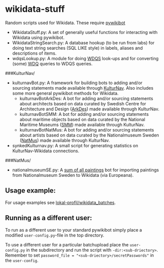 wikidata-stuff
==============

Random scripts used for Wikidata. These require [pywikibot](https://github.com/wikimedia/pywikibot-core)

* WikidataStuff.py: A set of generally useful functions for interacting
with Wikidata using pywikibot.
* WikidataStringSearch.py: A database hookup (to be run from labs) for
doing text string searches (SQL LIKE style) in labels, aliases and
descriptions of items.
* wdqsLookup.py: A module for doing [WDQS](http://query.wikidata.org/) look-ups
and for converting (some) [WDQ](http://wdq.wmflabs.org/) queries to WDQS
queries.

###KulturNav/
* kulturnavBot.py: A framework for building bots to adding and/or
sourcing statements made available through [KulturNav](http://kulturnav.org/).
Also includes some more general pywikibot methods for Wikidata.
  * kulturnavBotArkDes: A bot for adding and/or sourcing statements about
architects based on data curated by Swedish Centre for Architecture and
Design ([ArkDes](http://www.arkdes.se/)) made available through KulturNav.
  * kulturnavBotSMM: A bot for adding and/or sourcing statements about
maritime objects based on data curated by the National Maritime Museums
([SMM](http://www.maritima.se/)) made available through KulturNav.
  * kulturnavBotNatMus: A bot for adding and/or sourcing statements about
artists based on data curated by the Nationalmuseum Sweden
([NatMus](http://www.nationalmuseum.se/)) made available through KulturNav.
* synkedKulturnav.py: A small script for generating statistics on
KulturNav-Wikidata connections.

###NatMus/
* nationalmuseumSE.py: A [sum of all paintings](http://www.wikidata.org/wiki/Wikidata:WikiProject_sum_of_all_paintings)
bot for importing paintings from Nationalmuseum Sweden to Wikidata
(via Europeana).

## Usage example:
For usage examples see [lokal-profil/wikidata_batches](https://github.com/lokal-profil/wikidata_batches).

## Running as a different user:

To run as a different user to your standard pywikibot simply place a
modified `user-config.py`-file in the top directory.

To use a different user for a particular batchupload place the `user-config.py`
in the subdirectory and run the script with `-dir:<sub-driectory>`.
Remember to set `password_file = "<sub-driectory>/secretPasswords"` in the
`user-config`.
